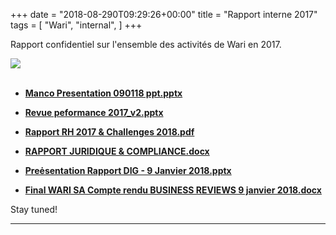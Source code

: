 +++
date = "2018-08-290T09:29:26+00:00"
title = "Rapport interne 2017"
tags = [
    "Wari",
    "internal",
]
+++

Rapport confidentiel sur l'ensemble des activités de Wari en 2017.

<div class="container" style="width:auto">
  <a target="blank" href="https://res.cloudinary.com/vincentstradic/image/upload/v1526119943/j5/j5-1.jpg">
    <img src="https://res.cloudinary.com/vincentstradic/image/upload/f_auto,q_auto/v1526119943/j5/j5-1.jpg" style="max-width:100%">
  </a>
</div>
<br>
<!--more-->

- [**Manco Presentation 090118 ppt.pptx**](https://res.cloudinary.com/vincentstradic/raw/upload/v1526119796/j5/Manco_Presentation_090118_ppt.pptx)

- [**Revue peformance 2017_v2.pptx**](https://res.cloudinary.com/vincentstradic/raw/upload/v1526119766/j5/Revue_peformance_2017_v2.pptx)

- [**Rapport RH 2017 & Challenges 2018.pdf**](https://res.cloudinary.com/vincentstradic/image/upload/v1526119771/j5/Rapport_RH_2017_Challenges_2018.pdf)

- [**RAPPORT JURIDIQUE & COMPLIANCE.docx**](https://res.cloudinary.com/vincentstradic/raw/upload/v1526119729/j5/RAPPORT_JURIDIQUE_COMPLIANCE.docx)

- [**Preėsentation Rapport DIG - 9 Janvier 2018.pptx**](https://res.cloudinary.com/vincentstradic/raw/upload/v1526119745/j5/Pre%C4%97sentation_Rapport_DIG_-_9_Janvier_2018.pptx)

- [**Final WARI SA Compte rendu BUSINESS REVIEWS 9 janvier 2018.docx**](https://res.cloudinary.com/vincentstradic/raw/upload/v1526119732/j5/Final_WARI_SA_Compte_rendu_BUSINESS_REVIEWS_9_janvier_2018.docx)


Stay tuned!


<hr>
